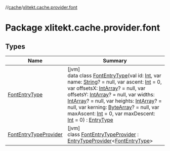 //[cache](../../index.md)/[xlitekt.cache.provider.font](index.md)

# Package xlitekt.cache.provider.font

## Types

| Name | Summary |
|---|---|
| [FontEntryType](-font-entry-type/index.md) | [jvm]<br>data class [FontEntryType](-font-entry-type/index.md)(val id: [Int](https://kotlinlang.org/api/latest/jvm/stdlib/kotlin/-int/index.html), var name: [String](https://kotlinlang.org/api/latest/jvm/stdlib/kotlin/-string/index.html)? = null, var ascent: [Int](https://kotlinlang.org/api/latest/jvm/stdlib/kotlin/-int/index.html) = 0, var offsetsX: [IntArray](https://kotlinlang.org/api/latest/jvm/stdlib/kotlin/-int-array/index.html)? = null, var offsetsY: [IntArray](https://kotlinlang.org/api/latest/jvm/stdlib/kotlin/-int-array/index.html)? = null, var widths: [IntArray](https://kotlinlang.org/api/latest/jvm/stdlib/kotlin/-int-array/index.html)? = null, var heights: [IntArray](https://kotlinlang.org/api/latest/jvm/stdlib/kotlin/-int-array/index.html)? = null, var kerning: [ByteArray](https://kotlinlang.org/api/latest/jvm/stdlib/kotlin/-byte-array/index.html)? = null, var maxAscent: [Int](https://kotlinlang.org/api/latest/jvm/stdlib/kotlin/-int/index.html) = 0, var maxDescent: [Int](https://kotlinlang.org/api/latest/jvm/stdlib/kotlin/-int/index.html) = 0) : [EntryType](../xlitekt.cache.provider/-entry-type/index.md) |
| [FontEntryTypeProvider](-font-entry-type-provider/index.md) | [jvm]<br>class [FontEntryTypeProvider](-font-entry-type-provider/index.md) : [EntryTypeProvider](../xlitekt.cache.provider/-entry-type-provider/index.md)&lt;[FontEntryType](-font-entry-type/index.md)&gt; |
